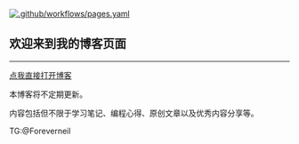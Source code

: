 [![.github/workflows/pages.yaml](https://github.com/growster/growster.github.io/actions/workflows/pages.yaml/badge.svg?branch=main)](https://github.com/growster/growster.github.io/actions/workflows/pages.yaml) 

## 欢迎来到我的博客页面
* * *
[点我直接打开博客](https://growster.github.io)

本博客将不定期更新。

内容包括但不限于学习笔记、编程心得、原创文章以及优秀内容分享等。

TG:@Foreverneil
